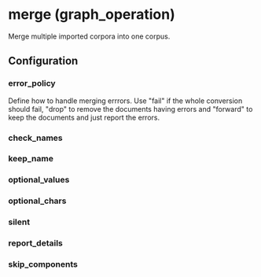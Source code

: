 # merge (graph_operation)

Merge multiple imported corpora into one corpus.

## Configuration

###  error_policy

Define how to handle merging errrors.
Use "fail" if the whole conversion should fail, "drop" to remove the
documents having errors and "forward" to keep the documents and just
report the errors.

###  check_names



###  keep_name



###  optional_values



###  optional_chars



###  silent



###  report_details



###  skip_components



